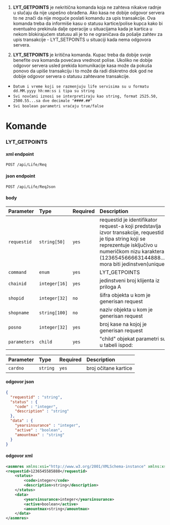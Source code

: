 1. **LYT_GETPOINTS** je nekritična komanda koja ne zahteva nikakve radnje u slučaju da nije uspešno 
obrađena. Ako kasa ne dobije odgovor servera to ne znači da nije moguće poslati komandu za upis transakcije.
Ova komanda treba da informiše kasu o statusu kartice/polise kupca kako bi eventualno prekinula dalje operacije
u situacijama kada je kartica u nekom blokirajućem statusu ali je to ne ograničava da pošalje zahtev za 
upis transakcije - LYT_SETPOINTS u situaciji kada nema odgovora servera.

2. **LYT_SETPOINTS** je kritična komanda. Kupac treba da dobije svoje benefite ova komanda povećava vrednost polise.
Ukoliko ne dobije odgovor servera usled prekida komunikacije kasa može da pokuša ponovo da upiše transakciju i to može da 
radi diskretno dok god ne dobije odgovor servera o statusu zahtevane transakcije.

- `Datum i vreme koji se razmenjuju life servisima su u formatu dd.MM.yyyy hh:mm:ss i tipa su string`
- `Svi novčani iznosi se interpretiraju kao string, format 2525.50, 2500.55...sa dve decimale "####.##"`
- `Svi boolean parametri vraćaju true/false`

# Komande
### **LYT_GETPOINTS**

#### xml endpoint
```http
POST /api/Life/Req
```
#### json endpoint
```http
POST /api/Life/ReqJson
```
#### body

| Parameter    | Type          | Required | Description                                                                                                                                                                                                        |
|:-------------|:--------------|:---------|:-------------------------------------------------------------------------------------------------------------------------------------------------------------------------------------------------------------------|
| `requestid`  | `string[50]`  | `yes`    | requestid je identifikator request-a koji predstavlja izvor transakcije, requestid je tipa string koji se reprezentuje isključivo u numeričkom nizu karaktera (123654566663144888...) mora biti jedinstven(unique) |
| `command`    | `enum`        | `yes`    | LYT_GETPOINTS                                                                                                                                                                                                      |
| `chainid`    | `integer[16]` | `yes`    | jedinstveni broj klijenta iz priloga A                                                                                                                                                                             |
| `shopid`     | `integer[32]` | `no`     | šifra objekta u kom je generisan request                                                                                                                                                                           |
| `shopname`   | `string[100]` | `no`     | naziv objekta u kom je generisan request                                                                                                                                                                           |
| `posno`      | `integer[32]` | `yes`    | broj kase na kojoj je generisan request                                                                                                                                                                            |
| `parameters` | `child`       | `yes`    | "child" objekat parametri su u tabeli ispod:                                                                                                                                                                       |

| Parameter   | Type      | Required | Description          |
|:------------|:----------|:---------|:---------------------|
| `cardno`    | `string`  | `yes`    | broj očitane kartice |

#### odgovor json
```json
{
  "requestid" : "string",
  "status" : {
    "code" : "integer",
    "description" : "string"
  },
  "data" : {
    "yearsinsurance" : "integer",
    "active" : "boolean",
    "amountmax" : "string"
  }
}
```
#### odgovor xml
```xml
<asmmres xmlns:xsi="http://www.w3.org/2001/XMLSchema-instance" xmlns:xsd="http://www.w3.org/2001/XMLSchema">
<requestid>1236545585888</requestid>
    <status>
        <code>integer</code>
        <description>string</description>
    </status>
    <data>
        <yearsinsurance>integer</yearsinsurance>
        <active>boolean</active>
        <amountmax>string</amountmax>
    </data>
</asmmres>
```
